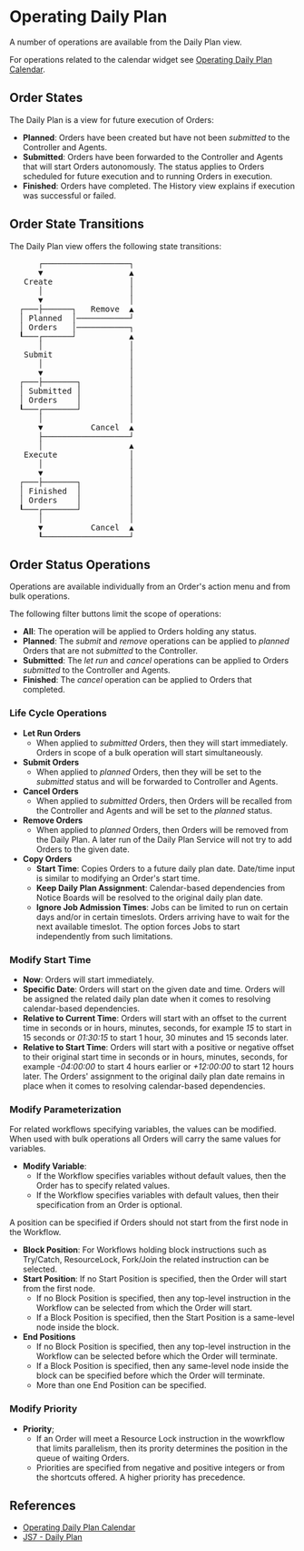 # Operating Daily Plan

A number of operations are available from the Daily Plan view.

For operations related to the calendar widget see [Operating Daily Plan Calendar](/operating-daily-plan-calendar.md).

## Order States

The Daily Plan is a view for future execution of Orders:

- **Planned**: Orders have been created but have not been *submitted* to the Controller and Agents.
- **Submitted**: Orders have been forwarded to the Controller and Agents that will start Orders autonomously. The status applies to Orders scheduled for future execution and to running Orders in execution.
- **Finished**: Orders have completed. The History view explains if execution was successful or failed.

## Order State Transitions

The Daily Plan view offers the following state transitions:

<pre>
      ┌──────────────────┐
      ▼                  ▲
   Create                │
      │                  │
      ▼                  │
  ┌───├──────┐   Remove  ▲
  │ Planned  │───────────┘
  │ Orders   │───────────┐
  ┖───┌──────┘           ▲
      │                  │
   Submit                │
      │                  │
      ▼                  │
  ┌───├───────┐          │
  │ Submitted │          │
  │ Orders    │          │
  ┖───┌───────┘          │
      │                  │
      ▼          Cancel  ▲
      ├──────────────────┘
      │                  ▲
   Execute               │
      │                  │
      ▼                  │
  ┌───├───────┐          │
  │ Finished  │          │
  │ Orders    │          │
  ┖───┌───────┘          │
      │                  │
      ▼          Cancel  ▲
      ┖──────────────────┘
</pre>

## Order Status Operations

Operations are available individually from an Order's action menu and from bulk operations.

The following filter buttons limit the scope of operations: 

- **All**: The operation will be applied to Orders holding any status.
- **Planned**: The *submit* and *remove* operations can be applied to *planned* Orders that are not *submitted* to the Controller.
- **Submitted**: The *let run* and *cancel* operations can be applied to Orders *submitted* to the Controller and Agents.
- **Finished**: The *cancel* operation can be applied to Orders that completed.

### Life Cycle Operations

- **Let Run Orders**
  - When applied to *submitted* Orders, then they will start immediately. Orders in scope of a bulk operation will start simultaneously.
- **Submit Orders**
  - When applied to *planned* Orders, then they will be set to the *submitted* status and will be forwarded to Controller and Agents.
- **Cancel Orders**
  - When applied to *submitted* Orders, then Orders will be recalled from the Controller and Agents and will be set to the *planned* status.
- **Remove Orders**
  - When applied to *planned* Orders, then Orders will be removed from the Daily Plan. A later run of the Daily Plan Service will not try to add Orders to the given date.
- **Copy Orders**
  - **Start Time**: Copies Orders to a future daily plan date. Date/time input is similar to modifying an Order's start time.
  - **Keep Daily Plan Assignment**: Calendar-based dependencies from Notice Boards will be resolved to the original daily plan date.
  - **Ignore Job Admission Times**: Jobs can be limited to run on certain days and/or in certain timeslots. Orders arriving have to wait for the next available timeslot. The option forces Jobs to start independently from such limitations.

### Modify Start Time

- **Now**: Orders will start immediately.
- **Specific Date**: Orders will start on the given date and time. Orders will be assigned the related daily plan date when it comes to resolving calendar-based dependencies.
- **Relative to Current Time**: Orders will start with an offset to the current time in seconds or in hours, minutes, seconds, for example *15* to start in 15 seconds or *01:30:15* to start 1 hour, 30 minutes and 15 seconds later.
- **Relative to Start Time**: Orders will start with a positive or negative offset to their original start time in seconds or in hours, 
minutes, seconds, for example *-04:00:00* to start 4 hours earlier or *+12:00:00* to start 12 hours later. The Orders' assignment to the original daily plan date remains in place when it comes to resolving calendar-based dependencies.

### Modify Parameterization

For related workflows specifying variables, the values can be modified. When used with bulk operations all Orders will carry the same values for variables.

- **Modify Variable**: 
  - If the Workflow specifies variables without default values, then the Order has to specify related values.
  - If the Workflow specifies variables with default values, then their specification from an Order is optional.

A position can be specified if Orders should not start from the first node in the Workflow.

- **Block Position**: For Workflows holding block instructions such as Try/Catch, ResourceLock, Fork/Join the related instruction can be selected.
- **Start Position**: If no Start Position is specified, then the Order will start from the first node.
  - If no Block Position is specified, then any top-level instruction in the Workflow can be selected from which the Order will start.
  - If a Block Position is specified, then the Start Position is a same-level node inside the block.
- **End Positions**
  - If no Block Position is specified, then any top-level instruction in the Workflow can be selected before which the Order will terminate.
  - If a Block Position is specified, then any same-level node inside the block can be specified before which the Order will terminate.
  - More than one End Position can be specified.

### Modify Priority

- **Priority**; 
  - If an Order will meet a Resource Lock instruction in the wowrkflow that limits parallelism, then its prority determines the position in the queue of waiting Orders.
  - Priorities are specified from negative and positive integers or from the shortcuts offered. A higher priority has precedence.

## References

- [Operating Daily Plan Calendar](/operating-daily-plan-calendar)
- [JS7 - Daily Plan](https://kb.sos-berlin.com/display/JS7/JS7+-+Daily+Plan)
